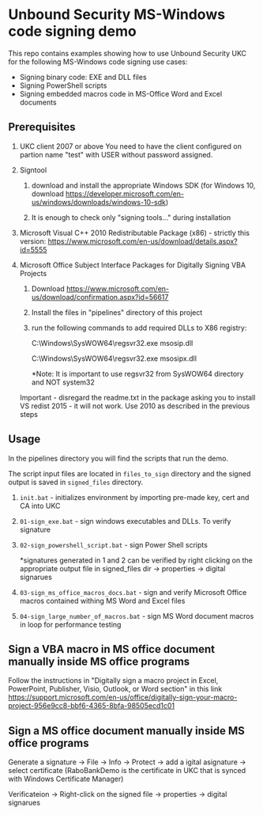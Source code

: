 # Unbound Security MS-Windows code signing demo
This repo contains examples showing how to use Unbound Security UKC for the following MS-Windows code signing use cases:
* Signing binary code: EXE and DLL files 
* Signing PowerShell scripts 
* Signing embedded macros code in MS-Office Word and Excel documents

## Prerequisites
1. UKC client 2007 or above
You need to have the client configured on partion name "test" with USER without password assigned.

1. Signtool

	1. download and install the appropriate Windows SDK (for Windows 10, download https://developer.microsoft.com/en-us/windows/downloads/windows-10-sdk)
	
	1. It is enough to check only "signing tools..." during installation

3. Microsoft Visual C++ 2010 Redistributable Package (x86) - strictly this version: https://www.microsoft.com/en-us/download/details.aspx?id=5555
	
4. Microsoft Office Subject Interface Packages for Digitally Signing VBA Projects

	1. Download https://www.microsoft.com/en-us/download/confirmation.aspx?id=56617
	
	1. Install the files in "pipelines" directory of this project
	
	1. run the following commands to add required DLLs to X86 registry:
	
		C:\Windows\SysWOW64\regsvr32.exe msosip.dll
		
		C:\Windows\SysWOW64\regsvr32.exe msosipx.dll
		
		*Note: It is important to use regsvr32 from SysWOW64 directory and NOT system32
	
	Important - disregard the readme.txt in the package asking you to install VS redist 2015 - it will not work. Use 2010 as described in the previous steps

## Usage
In the pipelines directory you will find the scripts that run the demo. 

The script input files are located in `files_to_sign` directory and the signed output is saved in `signed_files` directory.

1. `init.bat` - initializes environment by importing pre-made key, cert and CA into UKC

2. `01-sign_exe.bat` - sign windows executables and DLLs. To verify signature 

3. `02-sign_powershell_script.bat` - sign Power Shell scripts

	*signatures generated in 1 and 2 can be verified by right clicking on the appropriate output file in signed_files dir -> properties -> digital signarues

4. `03-sign_ms_office_macros_docs.bat` - sign and verify Microsoft Office macros contained withing MS Word and Excel files

5. `04-sign_large_number_of_macros.bat` - sign MS Word document macros in loop for performance testing


## Sign a VBA macro in MS office document manually inside MS office programs
Follow the instructions in "Digitally sign a macro project in Excel, PowerPoint, Publisher, Visio, Outlook, or Word section" in this link
https://support.microsoft.com/en-us/office/digitally-sign-your-macro-project-956e9cc8-bbf6-4365-8bfa-98505ecd1c01


## Sign a MS office document manually inside MS office programs
Generate a signature -> File → Info → Protect → add a igital asignature → select certificate (RaboBankDemo is the certificate in UKC that is synced with Windows Certificate Manager)

Verificateion -> Right-click on the signed file -> properties -> digital signarues

